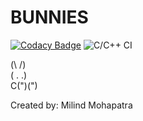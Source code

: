 # BUNNIES

[![Codacy Badge](https://api.codacy.com/project/badge/Grade/da472cfa8fb04938881a5b6981b24b34)](https://app.codacy.com/manual/99002670/bunnies?utm_source=github.com&utm_medium=referral&utm_content=99002670/bunnies&utm_campaign=Badge_Grade_Dashboard)
![C/C++ CI](https://github.com/99002670/bunnies/workflows/C/C++%20CI/badge.svg)

(\ /)<br>
( . .)<br>
C(")(")<br>

Created by: Milind Mohapatra
